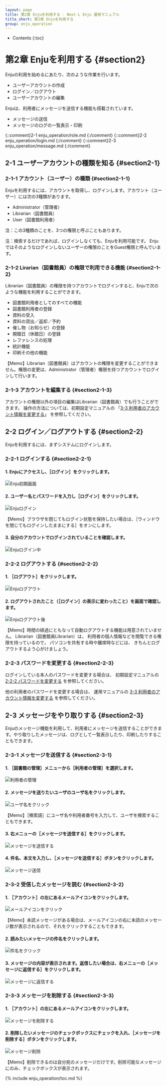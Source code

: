 ```yaml
---
layout: page
title: 第2章 Enjuを利用する - Next-L Enju 運用マニュアル
title_short: 第2章 Enjuを利用する
group: enju_operation
---
```


* Contents
{:toc}

第2章 Enjuを利用する {#section2}
================================

Enjuの利用を始めるにあたり、次のような作業を行います。

* ユーザーアカウントの作成
* ログイン／ログアウト
* ユーザーアカウントの編集

Enjuは、利用者にメッセージを送信する機能も搭載されています。

* メッセージの送信
* メッセージのログの一覧表示・印刷

{::comment}2-1 enju_operation/role.md {:/comment}
{::comment}2-2 enju_operation/login.md {:/comment}
{::comment}2-3 enju_operation/message.md {:/comment}

2-1 ユーザーアカウントの種類を知る {#section2-1}
-------------------------------------------------

### 2-1-1 アカウント（ユーザー）の種類 {#section2-1-1}

Enjuを利用するには、アカウントを取得し、ログインします。アカウント（ユーザー）には次の3種類があります。

* Administrator（管理者）
* Librarian（図書館員）
* User（図書館利用者）

注：この3種類のことを、3つの権限と呼ぶこともあります。

注：検索するだけであれば、ログインしなくても、Enjuを利用可能です。 
Enju ではそのようなログインしないユーザーの権限のことをGuest権限と呼んでいます。

### 2-1-2 Lirarian（図書館員）の権限で利用できる機能 {#section2-1-2}

Librarian（図書館員）の権限を持つアカウントでログインすると、Enjuで次のような機能を利用することができます。

* 図書館利用者としてのすべての機能
* 図書館利用者の登録
* 資料の受入
* 資料の貸出／返却／予約
* 催し物（お知らせ）の登録
* 開館日（休館日）の登録
* レファレンスの処理
* 統計機能
* 印刷その他の機能

<div class="alert alert-info memo">
【Memo】Librarian（図書館員）はアカウントの権限を変更することができません。権限の変更は、Administrator（管理者）権限を持つアカウントでログインして行います。
</div>

### 2-1-3 アカウントを編集する {#section2-1-3}

アカウントの権限以外の項目の編集はLibrarian（図書館員）でも行うことができます。
操作の方法については、初期設定マニュアルの
「[3-3 利用者のアカウント情報を変更する](enju_operation_3.html#section3-3)」
を参照してください。

2-2 ログイン／ログアウトする {#section2-2}
------------------------------------------

Enjuを利用するには、まずシステムにログインします。

### 2-2-1 ログインする {#section2-2-1}

#### 1. Enjuにアクセスし、［ログイン］をクリックします。  

![Enju初期画面](assets/images/image_operation_003.png)

#### 2. ユーザー名とパスワードを入力し［ログイン］をクリックします。  

![Enjuログイン](assets/images/image_operation_005.png)

<div class="alert alert-info memo">【Memo】ブラウザを閉じてもログイン状態を保持したい場合は、［ウィンドウを閉じてもログインしたままにする］をオンにします。
</div>

#### 3. 自分のアカウントでログインされていることを確認します。  

![Enjuログイン中](assets/images/image_operation_007.png)

### 2-2-2 ログアウトする {#section2-2-2}

#### 1. ［ログアウト］をクリックします。  

![Enjuログアウト](assets/images/image_operation_009.png)

#### 2. ログアウトされたこと（［ログイン］の表示に変わったこと）を画面で確認します。  

![Enjuログアウト後](assets/images/image_operation_011.png)

<div class="alert alert-info">
【Memo】時間の経過にともなって自動ログアウトする機能は用意されていません。
Librarian（図書館員Librarian）は，
利用者の個人情報などを閲覧できる権限を持っているので，
パソコンを共有する時や離席時などには、
きちんとログアウトするよう心がけましょう。
</div>

### 2-2-3 パスワードを変更する {#section2-2-3}

ログインしている本人のパスワードを変更する場合は、
初期設定マニュアルの[2-2-2 パスワードを変更する](enju_setup_2.html#section2-2-2)
を参照してください。

他の利用者のパスワードを変更する場合は、
運用マニュアルの
[3-3 利用者のアカウント情報を変更する](enju_operation_3.html#section3-3)
を参照してください。

2-3 メッセージをやり取りする {#section2-3}
------------------------------------------

Enjuのメッセージ機能を利用して、利用者にメッセージを送信することができます。やり取りしたメッセージは、ログとして一覧表示したり、印刷したりすることもできます。

### 2-3-1 メッセージを送信する {#section2-3-1}

#### 1. ［図書館の管理］メニューから［利用者の管理］を選択します。  

![利用者の管理](assets/images/image_operation_user.png)

#### 2. メッセージを送りたいユーザのユーザ名をクリックします。  

![ユーザ名をクリック](assets/images/image_operation_015.png)

<div class="alert alert-info memo">【Memo】［検索語］にユーザ名や利用者番号を入力して、ユーザを検索することもできます。
</div>

#### 3. 右メニューの［メッセージを送信する］をクリックします。  

![メッセージを送信する](assets/images/image_operation_017.png)

#### 4. 件名、本文を入力し、［メッセージを送信する］ボタンをクリックします。  

![メッセージ送信](assets/images/image_operation_018.png)

### 2-3-2 受信したメッセージを読む {#section2-3-2}

#### 1. ［アカウント］の左にあるメールアイコンをクリックします。  

![メールアイコンをクリック](assets/images/image_operation_020.png)

<div class="alert alert-info memo">【Memo】未読メッセージがある場合は、メールアイコンの右に未読のメッセージ数が表示されるので、それをクリックすることもできます。
</div>

#### 2. 読みたいメッセージの件名をクリックします。  

![件名をクリック](assets/images/image_operation_022.png)

#### 3. メッセージの内容が表示されます。返信したい場合は、右メニューの［メッセージに返信する］をクリックします。  

![メッセージに返信する](assets/images/image_operation_024.png)

### 2-3-3 メッセージを削除する {#section2-3-3}

#### 1. ［アカウント］の左にあるメールアイコンをクリックします。  

![メッセージを削除する](assets/images/image_operation_026.png)

#### 2. 削除したいメッセージのチェックボックスにチェックを入れ、［メッセージを削除する］ボタンをクリックします。  

![メッセージ削除](assets/images/image_operation_027.png)

<div class="alert alert-info">【Memo】削除できるのは自分宛のメッセージだけです。削除可能なメッセージにのみ、チェックボックスが表示されます。
</div>

{% include enju_operation/toc.md %}
